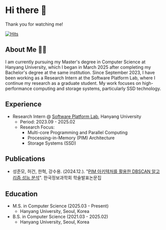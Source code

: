 # Hi there 👋
Thank you for watching me!

[![Hits](https://hits.seeyoufarm.com/api/count/incr/badge.svg?url=https%3A%2F%2Fgithub.com%2Fwnsah814&count_bg=%2379C83D&title_bg=%23555555&icon=&icon_color=%23E7E7E7&title=hits&edge_flat=false)](https://hits.seeyoufarm.com)

## About Me 👨‍💻
I am currently pursuing my Master's degree in Computer Science at Hanyang University, which I began in March 2025 after completing my Bachelor's degree at the same institution. Since September 2023, I have been working as a Research Intern at the Software Platform Lab, where I continue my research as a graduate student. My work focuses on high-performance computing and storage systems, particularly SSD technology.

## Experience
* Research Intern @ [Software Platform Lab](https://splab.hanyang.ac.kr), Hanyang University
  * Period: 2023.09 - 2025.02
  * Research Focus:
    * Multi-core Programming and Parallel Computing
    * Processing-in-Memory (PIM) Architecture
    * Storage Systems (SSD)

## Publications
* 성준모, 허건, 한혁, 강수용. (2024.12.). "[PIM 아키텍처를 활용한 DBSCAN 알고리즘 성능 분석](https://www.dbpia.co.kr/journal/articleDetail?nodeId=NODE12042230)". 한국정보과학회 학술발표논문집

## Education
* M.S. in Computer Science (2025.03 - Present)
  * Hanyang University, Seoul, Korea
* B.S. in Computer Science (2021.03 - 2025.02)
  * Hanyang University, Seoul, Korea
